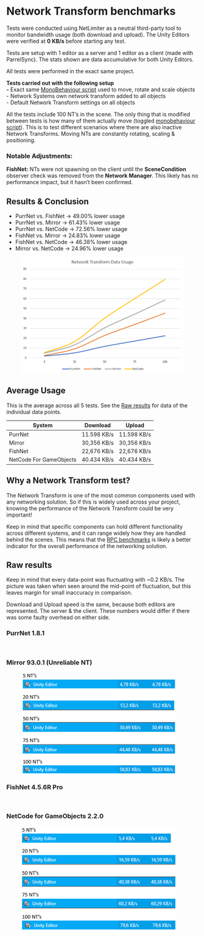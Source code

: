# Network Transform benchmarks

Tests were conducted using NetLimiter as a neutral third-party tool to monitor bandwidth usage (both download and upload). The Unity Editors were verified at **0 KB/s** before starting any test.

Tests are setup with 1 editor as a server and 1 editor as a client (made with ParrelSync). The stats shown are data accumulative for both Unity Editors.

All tests were performed in the exact same project.

**Tests carried out with the following setup**\
**-** Exact same [MonoBehaviour script](https://gist.github.com/BobsiUnity/9e7379e7f6018ed10b32fa9460d0fe0e) used to move, rotate and scale objects\
\- Network Systems own network transform added to all objects\
\- Default Network Transform settings on all objects

All the tests include 100 NT’s in the scene. The only thing that is modified between tests is how many of them actually move (toggled [monobehaviour script](https://gist.github.com/BobsiUnity/9e7379e7f6018ed10b32fa9460d0fe0e)). This is to test different scenarios where there are also inactive Network Transforms. Moving NTs are constantly rotating, scaling & positioning.

### Notable Adjustments:

**FishNet:** NTs were not spawning on the client until the **SceneCondition** observer check was removed from the **Network Manager**. This likely has no performance impact, but it hasn’t been confirmed.

## Results & Conclusion

* PurrNet vs. FishNet → 49.00% lower usage
* PurrNet vs. Mirror → 61.43% lower usage
* PurrNet vs. NetCode → 72.56% lower usage
* FishNet vs. Mirror → 24.83% lower usage
* FishNet vs. NetCode → 46.38% lower usage
* Mirror vs. NetCode → 24.96% lower usage

<figure><img src="../../.gitbook/assets/image (1) (1) (1) (1).png" alt=""><figcaption></figcaption></figure>

## Average Usage

This is the average across all 5 tests. See the [Raw results](network-transform-benchmarks.md#raw-results-1) for data of the individual data points.

| System                  | Download    | Upload      |
| ----------------------- | ----------- | ----------- |
| PurrNet                 | 11.598 KB/s | 11.598 KB/s |
| Mirror                  | 30,356 KB/s | 30,356 KB/s |
| FishNet                 | 22,676 KB/s | 22,676 KB/s |
| NetCode For GameObjects | 40.434 KB/s | 40.434 KB/s |

## Why a Network Transform test? <a href="#raw-results" id="raw-results"></a>

The Network Transform is one of the most common components used with any networking solution. So if this is widely used across your project, knowing the performance of the Network Transform could be very important!

Keep in mind that specific components can hold different functionality across different systems, and it can range widely how they are handled behind the scenes. This means that the [RPC benchmarks](performance.md) is likely a better indicator for the overall performance of the networking solution.

## Raw results <a href="#raw-results" id="raw-results"></a>

Keep in mind that every data-point was fluctuating with \~0.2 KB/s. The picture was taken when seen around the mid-point of fluctuation, but this leaves margin for small inaccuracy in comparison.

Download and Upload speed is the same, because both editors are represented. The server & the client. These numbers would differ if there was some faulty overhead on either side.

### PurrNet 1.8.1

<figure><img src="../../.gitbook/assets/image (30).png" alt=""><figcaption></figcaption></figure>

### Mirror 93.0.1 (Unreliable NT)

<figure><img src="../../.gitbook/assets/image (1) (1) (1).png" alt=""><figcaption></figcaption></figure>

### FishNet 4.5.6R Pro

<figure><img src="../../.gitbook/assets/image (32).png" alt=""><figcaption></figcaption></figure>

### NetCode for GameObjects 2.2.0

<figure><img src="../../.gitbook/assets/image (6) (1).png" alt=""><figcaption></figcaption></figure>
